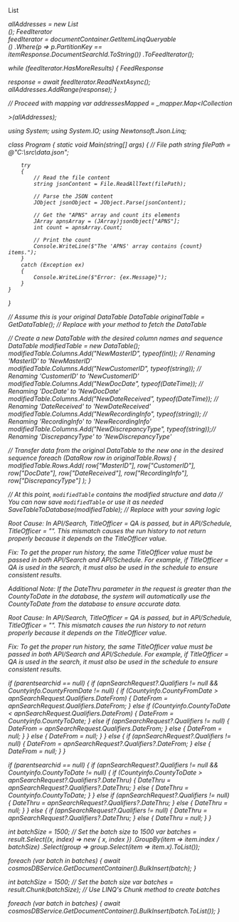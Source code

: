 
List<Address> allAddresses = new List<Address>();
FeedIterator<Address> feedIterator = documentContainer.GetItemLinqQueryable<Address>()
    .Where(p => p.PartitionKey == itemResponse.DocumentSearchId.ToString())
    .ToFeedIterator();

while (feedIterator.HasMoreResults)
{
    FeedResponse<Address> response = await feedIterator.ReadNextAsync();
    allAddresses.AddRange(response);
}

// Proceed with mapping
var addressesMapped = _mapper.Map<ICollection<Address>>(allAddresses);






using System;
using System.IO;
using Newtonsoft.Json.Linq;

class Program
{
    static void Main(string[] args)
    {
        // File path
        string filePath = @"C:\src\data.json";

        try
        {
            // Read the file content
            string jsonContent = File.ReadAllText(filePath);

            // Parse the JSON content
            JObject jsonObject = JObject.Parse(jsonContent);

            // Get the "APNS" array and count its elements
            JArray apnsArray = (JArray)jsonObject["APNS"];
            int count = apnsArray.Count;

            // Print the count
            Console.WriteLine($"The 'APNS' array contains {count} items.");
        }
        catch (Exception ex)
        {
            Console.WriteLine($"Error: {ex.Message}");
        }
    }
}



// Assume this is your original DataTable
DataTable originalTable = GetDataTable(); // Replace with your method to fetch the DataTable

// Create a new DataTable with the desired column names and sequence
DataTable modifiedTable = new DataTable();
modifiedTable.Columns.Add("NewMasterID", typeof(int));          // Renaming 'MasterID' to 'NewMasterID'
modifiedTable.Columns.Add("NewCustomerID", typeof(string));     // Renaming 'CustomerID' to 'NewCustomerID'
modifiedTable.Columns.Add("NewDocDate", typeof(DateTime));      // Renaming 'DocDate' to 'NewDocDate'
modifiedTable.Columns.Add("NewDateReceived", typeof(DateTime)); // Renaming 'DateReceived' to 'NewDateReceived'
modifiedTable.Columns.Add("NewRecordingInfo", typeof(string));  // Renaming 'RecordingInfo' to 'NewRecordingInfo'
modifiedTable.Columns.Add("NewDiscrepancyType", typeof(string));// Renaming 'DiscrepancyType' to 'NewDiscrepancyType'

// Transfer data from the original DataTable to the new one in the desired sequence
foreach (DataRow row in originalTable.Rows)
{
    modifiedTable.Rows.Add(
        row["MasterID"],
        row["CustomerID"],
        row["DocDate"],
        row["DateReceived"],
        row["RecordingInfo"],
        row["DiscrepancyType"]
    );
}

// At this point, `modifiedTable` contains the modified structure and data
// You can now save `modifiedTable` or use it as needed
SaveTableToDatabase(modifiedTable); // Replace with your saving logic









Root Cause:
In API/Search, TitleOfficer = QA is passed, but in API/Schedule, TitleOfficer = "". This mismatch causes the run history to not return properly because it depends on the TitleOfficer value.

Fix:
To get the proper run history, the same TitleOfficer value must be passed in both API/Search and API/Schedule. For example, if TitleOfficer = QA is used in the search, it must also be used in the schedule to ensure consistent results.

Additional Note:
If the DateThru parameter in the request is greater than the CountyToDate in the database, the system will automatically use the CountyToDate from the database to ensure accurate data.






Root Cause:
In API/Search, TitleOfficer = QA is passed, but in API/Schedule, TitleOfficer = "". This mismatch causes the run history to not return properly because it depends on the TitleOfficer value.

Fix:
To get the proper run history, the same TitleOfficer value must be passed in both API/Search and API/Schedule. For example, if TitleOfficer = QA is used in the search, it must also be used in the schedule to ensure consistent results.










if (parentsearchid == null)
{
    if (apnSearchRequest?.Qualifiers != null && Countyinfo.CountyFromDate != null)
    {
        if (Countyinfo.CountyFromDate > apnSearchRequest.Qualifiers.DateFrom)
        {
            DateFrom = apnSearchRequest.Qualifiers.DateFrom;
        }
        else if (Countyinfo.CountyToDate < apnSearchRequest.Qualifiers.DateFrom)
        {
            DateFrom = Countyinfo.CountyToDate;
        }
        else if (apnSearchRequest?.Qualifiers != null)
        {
            DateFrom = apnSearchRequest.Qualifiers.DateFrom;
        }
        else
        {
            DateFrom = null;
        }
    }
    else
    {
        DateFrom = null;
    }
}
else
{
    if (apnSearchRequest?.Qualifiers != null)
    {
        DateFrom = apnSearchRequest?.Qualifiers?.DateFrom;
    }
    else
    {
        DateFrom = null;
    }
}





if (parentsearchid == null)
{
    if (apnSearchRequest?.Qualifiers != null && Countyinfo.CountyToDate != null)
    {
        if (Countyinfo.CountyToDate > apnSearchRequest?.Qualifiers?.DateThru)
        {
            DateThru = apnSearchRequest?.Qualifiers?.DateThru;
        }
        else
        {
            DateThru = Countyinfo.CountyToDate;
        }
    }
    else if (apnSearchRequest?.Qualifiers != null)
    {
        DateThru = apnSearchRequest?.Qualifiers?.DateThru;
    }
    else
    {
        DateThru = null;
    }
}
else
{
    if (apnSearchRequest?.Qualifiers != null)
    {
        DateThru = apnSearchRequest?.Qualifiers?.DateThru;
    }
    else
    {
        DateThru = null;
    }
}














int batchSize = 1500; // Set the batch size to 1500
var batches = result.Select((x, index) => new { x, index })
                    .GroupBy(item => item.index / batchSize)
                    .Select(group => group.Select(item => item.x).ToList());

foreach (var batch in batches)
{
    await cosmosDBService.GetDocumentContainer().BulkInsert(batch);
}


int batchSize = 1500; // Set the batch size
var batches = result.Chunk(batchSize); // Use LINQ's Chunk method to create batches

foreach (var batch in batches)
{
    await cosmosDBService.GetDocumentContainer().BulkInsert(batch.ToList());
}

